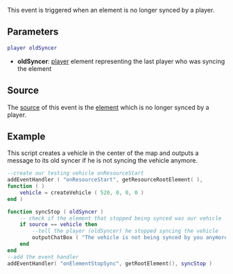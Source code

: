 This event is triggered when an element is no longer synced by a player.

Parameters
----------

``` lua
player oldSyncer
```

-   **oldSyncer**: [player](/docs/player.md "wikilink") element representing the last player who was syncing the element

Source
------

The [source](/docs/event_system#event_source.md "wikilink") of this event is the [element](/element.md "wikilink") which is no longer synced by a player.

Example
-------

This script creates a vehicle in the center of the map and outputs a message to its old syncer if he is not syncing the vehicle anymore.

``` lua
--create our testing vehicle onResourceStart
addEventHandler ( "onResourceStart", getResourceRootElement( ),
function ( )
    vehicle = createVehicle ( 520, 0, 0, 0 )
end )

function syncStop ( oldSyncer )
    -- check if the element that stopped being synced was our vehicle
    if source == vehicle then
        --tell the player (oldSyncer) he stopped syncing the vehicle
        outputChatBox ( "The vehicle is not being synced by you anymore", oldSyncer )
    end
end
--add the event handler
addEventHandler( "onElementStopSync", getRootElement(), syncStop ) 
```
